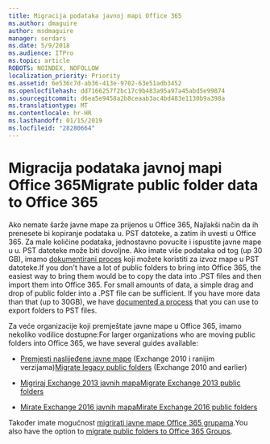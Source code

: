 ```yaml
---
title: Migracija podataka javnoj mapi Office 365
ms.author: dmaguire
author: msdmaguire
manager: serdars
ms.date: 5/9/2018
ms.audience: ITPro
ms.topic: article
ROBOTS: NOINDEX, NOFOLLOW
localization_priority: Priority
ms.assetid: 6e536c7d-ab36-413e-9702-63e51adb3452
ms.openlocfilehash: dd7166257f2bc17c9b483a95a97a45abd5e99874
ms.sourcegitcommit: d6ea5e9458a2b8ceaab3ac4bd483e1130b9a398a
ms.translationtype: MT
ms.contentlocale: hr-HR
ms.lasthandoff: 01/15/2019
ms.locfileid: "28280664"
---
```

# <a name="migrate-public-folder-data-to-office-365"></a><span data-ttu-id="f43ae-102">Migracija podataka javnoj mapi Office 365</span><span class="sxs-lookup"><span data-stu-id="f43ae-102">Migrate public folder data to Office 365</span></span>

<span data-ttu-id="f43ae-p101">Ako nemate šarže javne mape za prijenos u Office 365, Najlakši način da ih prenesete bi kopiranje podataka u. PST datoteke, a zatim ih uvesti u Office 365. Za male količine podataka, jednostavno povucite i ispustite javne mape u u. PST datoteke može biti dovoljne. Ako imate više podataka od tog (up 30 GB), imamo [dokumentirani proces](https://technet.microsoft.com/library/dn874017%28v=exchg.150%29.aspx) koji možete koristiti za izvoz mape u PST datoteke.</span><span class="sxs-lookup"><span data-stu-id="f43ae-p101">If you don't have a lot of public folders to bring into Office 365, the easiest way to bring them would be to copy the data into .PST files and then import them into Office 365. For small amounts of data, a simple drag and drop of public folder into a .PST file can be sufficient. If you have more data than that (up to 30GB), we have [documented a process](https://technet.microsoft.com/library/dn874017%28v=exchg.150%29.aspx) that you can use to export folders to PST files.</span></span> 
  
<span data-ttu-id="f43ae-106">Za veće organizacije koji premještate javne mape u Office 365, imamo nekoliko vodilice dostupne:</span><span class="sxs-lookup"><span data-stu-id="f43ae-106">For larger organizations who are moving public folders into Office 365, we have several guides available:</span></span>
  
- <span data-ttu-id="f43ae-107">[Premjesti naslijeđene javne mape](https://technet.microsoft.com/en-us/library/dn874017%28v=exchg.150%29.aspx) (Exchange 2010 i ranijim verzijama)</span><span class="sxs-lookup"><span data-stu-id="f43ae-107">[Migrate legacy public folders](https://technet.microsoft.com/en-us/library/dn874017%28v=exchg.150%29.aspx) (Exchange 2010 and earlier)</span></span> 
    
- [<span data-ttu-id="f43ae-108">Migriraj Exchange 2013 javnih mapa</span><span class="sxs-lookup"><span data-stu-id="f43ae-108">Migrate Exchange 2013 public folders</span></span>](https://technet.microsoft.com/library/mt798260%28v=exchg.150%29.aspx)
    
- [<span data-ttu-id="f43ae-109">Mirate Exchange 2016 javnih mapa</span><span class="sxs-lookup"><span data-stu-id="f43ae-109">Mirate Exchange 2016 public folders</span></span>](https://technet.microsoft.com/library/mt798260%28v=exchg.160%29.aspx)
    
<span data-ttu-id="f43ae-110">Također imate mogućnost [migrirati javne mape Office 365 grupama](https://technet.microsoft.com/library/mt843872%28v=exchg.150%29.aspx).</span><span class="sxs-lookup"><span data-stu-id="f43ae-110">You also have the option to [migrate public folders to Office 365 Groups](https://technet.microsoft.com/library/mt843872%28v=exchg.150%29.aspx).</span></span>
  

